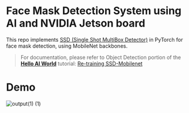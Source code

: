 # Face Mask Detection System using AI and NVIDIA Jetson board

This repo implements [SSD (Single Shot MultiBox Detector)](https://arxiv.org/abs/1512.02325) in PyTorch for face mask detection, using MobileNet backbones. 

> For documentation, please refer to Object Detection portion of the **[Hello AI World](https://github.com/dusty-nv/jetson-inference/tree/dev#training)** tutorial:
> [Re-training SSD-Mobilenet](https://github.com/dusty-nv/jetson-inference/blob/dev/docs/pytorch-ssd.md)


# Demo
![output(1) (1)](https://user-images.githubusercontent.com/16786052/125166557-9b8d7000-e1b5-11eb-9580-5be89f3d21bd.gif)
